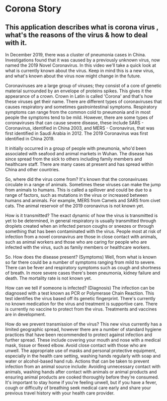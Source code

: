 # Corona Story

## This application describes what is corona virus , what's the reasons of the virus & how to deal with it.
In December 2019, there was a cluster of pneumonia cases in China. Investigations found that it was caused by a previously unknown virus, now named the 2019 Novel Coronavirus. In this video we'll take a quick look at what is currently known about the virus. Keep in mind this is a new virus, and what's known about the virus now might change in the future.

Coronaviruses are a large group of viruses; they consist of a core of genetic material surrounded by an envelope of proteins spikes. This gives it the appearance of a crown. Crown in Latin is called 'Corona' and that's how these viruses get their name. There are different types of coronaviruses that causes respiratory and sometimes gastrointestinal symptoms. Respiratory symptoms can range from the common cold to pneumonia and in most people the symptoms tend to be mild. However, there are some types of coronaviruses that can cause severe disease, these include SARS - Coronavirus, identified in China 2003, and MERS - Coronavirus, that was first identified in Saudi Arabia in 2012. The 2019 Coronavirus was first identified in China 2019.

It initially occurred in a group of people with pneumonia, who'd been associated with seafood and animal markets in Wuhan. The disease has since spread from the sick to others including family members and healthcare staff. There are many cases at present and has spread within China and other countries.

So, where did the virus come from? It's known that the coronaviruses circulate in a range of animals. Sometimes these viruses can make the jump from animals to humans. This is called a spillover and could be due to a range of factors, such as mutations in the virus or increased between humans and animals. For example, MERS from Camels and SARS from civet cats. The animal reservoir of the 2019 coronavirus is not known yet.

How is it transmitted? The exact dynamic of how the virus is transmitted is yet to be determined, in general respiratory is usually transmitted through droplets created when an infected person coughs or sneezes or through something that has been contaminated with the virus. People most at risk of infection from a novel coronavirus are those in close contact with animals, such as animal workers and those who are caring for people who are infected with the virus, such as family members or healthcare workers.

So. How does the disease present? (Symptoms) Well, from what is known so far there could be a number of symptoms ranging from mild to severe. There can be fever and respiratory symptoms such as cough and shortness of breath. In more severe cases there's been pneumonia, kidney failure and death. The mortality rate is not known yet. 

How can we tell if someone is infected? (Diagnosis) The infection can be diagnosed with a test known as PCR or Polymerase Chain Reaction. This test identifies the virus based off its genetic fingerprint. There's currently no known medication for the virus and treatment is supportive care. There is currently no vaccine to protect from the virus. Treatments and vaccines are in development.

How do we prevent transmission of the virus? This new virus currently has a limited geographic spread, however there are a number of standard hygiene practices that have been recommended to protect against infection and further spread. These include covering your mouth and nose with a medical mask, tissue or flexed elbow. Avoid close contact with those who are unwell. The appropriate use of masks and personal protective equipment, especially in the health care setting, washing hands regularly with soap and water or alcohol-based hand rub. Actions that can be taken to prevent infection from an animal source include: Avoiding unnecessary contact with animals, washing hands after contact with animals or animal products and ensuring animal products are cooked thoroughly before they're consumed. It's important to stay home if you're feeling unwell, but if you have a fever, cough or difficulty of breathing seek medical care early and share your previous travel history with your health care provider.
